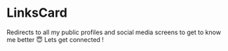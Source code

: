 # LinksCard
Redirects to all my public profiles and social media screens to get to know me better 😇 Lets get connected !

